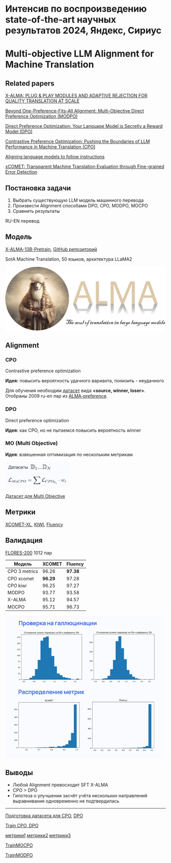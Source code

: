 # Интенсив по воспроизведению state‑of‑the‑art научных результатов 2024, Яндекс, Сириус

# Multi-objective LLM Alignment for Machine Translation

## Related papers 

[X-ALMA: PLUG & PLAY MODULES AND ADAPTIVE REJECTION FOR QUALITY TRANSLATION AT SCALE](https://arxiv.org/pdf/2410.03115)

[Beyond One-Preference-Fits-All Alignment: Multi-Objective Direct Preference Optimization (MODPO)](https://arxiv.org/pdf/2310.03708)

[Direct Preference Optimization:
Your Language Model is Secretly a Reward Model (DPO)](https://arxiv.org/pdf/2305.18290)

[Contrastive Preference Optimization: Pushing the Boundaries of LLM Performance in Machine Translation (CPO)](https://arxiv.org/pdf/2401.08417)

[Aligning language models to follow instructions](https://openai.com/index/instruction-following/)

[xCOMET: Transparent Machine Translation Evaluation through Fine-grained Error Detection](https://arxiv.org/pdf/2310.10482)


## Постановка задачи

1) Выбрать существующую LLM модель машинного перевода 
2) Произвести Alignment способами DPO, CPO, MODPO, MOCPO
3) Сравнить результаты 

RU-EN перевод

## Модель

[X-ALMA-13B-Pretrain](https://huggingface.co/haoranxu/X-ALMA-13B-Pretrain),
[GitHub репозиторий](https://github.com/fe1ixxu/ALMA)

SotA Machine Translation, 50 языков, архитектура LLaMA2

![](alma_logo.png)

## Alignment
### CPO

Contrastive preference optimization

**Идея:** повысить вероятность удачного варианта, понизить - неудачного

Для обучения необходим [датасет](https://huggingface.co/datasets/marulyanova/ALMA-R-Preference-F) вида **<source, winner, loser>**. Отобраны 2009 ru-en пар из [ ALMA-preference](https://huggingface.co/datasets/haoranxu/ALMA-R-Preference/viewer/ru-en/train?p=2).

### DPO

Direct preference optimization

**Идея:** как CPO, но не пытаемся повысить вероятность winner

### MO (Multi Objective)

**Идея**: взвешенная оптимизация по нескольким метрикам

<img src="MO_formula.png" width="200" />

[Датасет для Multi Objective](https://huggingface.co/datasets/marulyanova/PKU-SafeRLHF-10K-Modified)


## Метрики

[XCOMET-XL](https://huggingface.co/Unbabel/XCOMET-XL), [KIWI](https://huggingface.co/Unbabel/wmt23-cometkiwi-da-xxl), [Fluency](https://huggingface.co/cointegrated/roberta-large-cola-krishna2020)

## Валидация

[FLORES-200](https://huggingface.co/datasets/haoranxu/FLORES-200) 1012 пар

| Модель  | XCOMET | Fluency |
| ------------- | ------------- | ------------- |
| CPO 3 metrics  | 96.26  | **97.38** |
| CPO xcomet  | **96.29**  | 97.28 |
| CPO kiwi  | 96.25  | 97.27 |
| MODPO  | 93.77  | 93.58 |
| X-ALMA  | 95.12  | 94.57 |
| MOCPO  | 95.71  | 96.73 |


<img src="check.png" width="500" />

## Выводы

* Любой Alignment превосходит SFT X-ALMA
* CPO > DPO
* Гипотеза о улучшении засчёт учёта нескольких направлений выравнивания одновременно не подтвердилась


----------------

[Подготовка датасета для CPO](alma_dataset.ipynb), [DPO](ALMA_DATASET-2.ipynb)

[Train CPO, DPO](ALMA_BASELINE-2.ipynb)

[метрики1](CheckAdequacy.ipynb) [метрики2](ComputeDPOMetrics.ipynb) [метрики3](ComputeMetrics.ipynb) 

[TrainMOCPO](TrainMOCPO.ipynb)

[TrainMODPO](TrainMODPO.ipynb)